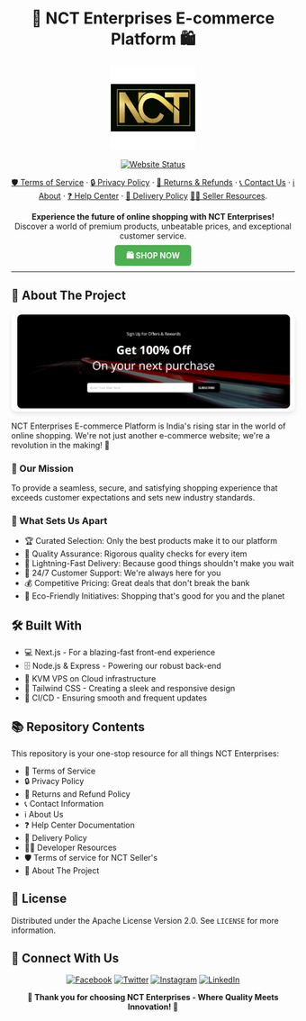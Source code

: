 # <div align="center">🛒 NCT Enterprises E-commerce Platform 🛍️</div>

<div align="center">
  <img src="./nct-repo-logo.png" alt="NCT Enterprises Logo" style="height: 150px; width: auto; max-width: 100%;" />
</div>

<div align="center">
  
  [![Website Status](https://img.shields.io/website?down_color=red&down_message=offline&up_color=green&up_message=online&url=https%3A%2F%2Fnctenterprises.in&style=for-the-badge)](https://nctenterprises.in)

  
</div>

<div align="center">
  
  [🛡️ Terms of Service](https://nctenterprises.in/tos) · 
  [🔒 Privacy Policy](https://nctenterprises.in/privacy) · 
  [🔁 Returns & Refunds](https://nctenterprises.in/returns) · 
  [📞 Contact Us](https://nctenterprises.in/contact) · 
  [ℹ️ About](https://nctenterprises.in/about) · 
  [❓ Help Center](https://nctenterprises.in/help) · 
  [🚚 Delivery Policy](https://nctenterprises.in/ship)
  [👨‍💻 Seller Resources](https://seller.nctenterprises.in/terms).
  

</div>

<p align="center">
  <strong>Experience the future of online shopping with NCT Enterprises!</strong>
  <br>
  Discover a world of premium products, unbeatable prices, and exceptional customer service.
  <br><br>
  <a href="https://nctenterprises.in/home" style="background-color: #4CAF50; color: white; padding: 10px 20px; text-decoration: none; border-radius: 5px; font-weight: bold;">🛍️ SHOP NOW</a>
</p>

---

## 🌟 About The Project

<div align="center">
  <img src="./cool-banner.png" alt="NCT Enterprises E-commerce Website" style="max-width: 100%; height: auto; border-radius: 10px; box-shadow: 0 4px 8px rgba(0,0,0,0.1);" />
</div>

NCT Enterprises E-commerce Platform is India's rising star in the world of online shopping. We're not just another e-commerce website; we're a revolution in the making! 🚀

### 🎯 Our Mission

To provide a seamless, secure, and satisfying shopping experience that exceeds customer expectations and sets new industry standards.

### 🌈 What Sets Us Apart

- 🏆 Curated Selection: Only the best products make it to our platform
- 💯 Quality Assurance: Rigorous quality checks for every item
- 🚀 Lightning-Fast Delivery: Because good things shouldn't make you wait
- 👥 24/7 Customer Support: We're always here for you
- 💰 Competitive Pricing: Great deals that don't break the bank
- 🌱 Eco-Friendly Initiatives: Shopping that's good for you and the planet

## 🛠️ Built With

- 💻 Next.js - For a blazing-fast front-end experience
- 🗄️ Node.js & Express - Powering our robust back-end
- 🔐 KVM VPS on Cloud infrastructure
- 🎨 Tailwind CSS - Creating a sleek and responsive design
- 🔄 CI/CD - Ensuring smooth and frequent updates

## 📚 Repository Contents

This repository is your one-stop resource for all things NCT Enterprises:

- 📜 Terms of Service
- 🔒 Privacy Policy
- 🔁 Returns and Refund Policy
- 📞 Contact Information
- ℹ️ About Us
- ❓ Help Center Documentation
- 🚚 Delivery Policy
- 👨‍💻 Developer Resources
- 🛡️ Terms of service for NCT Seller's 
- 🌟 About The Project


## 📄 License

Distributed under the Apache License Version 2.0. See `LICENSE` for more information.

## 🤝 Connect With Us

<div align="center">

[![Facebook](https://img.shields.io/badge/Facebook-%231877F2.svg?style=for-the-badge&logo=Facebook&logoColor=white)](https://facebook.com/nctenterprises)
[![Twitter](https://img.shields.io/badge/Twitter-%231DA1F2.svg?style=for-the-badge&logo=Twitter&logoColor=white)](https://twitter.com/nctenterprises)
[![Instagram](https://img.shields.io/badge/Instagram-%23E4405F.svg?style=for-the-badge&logo=Instagram&logoColor=white)](https://instagram.com/nctenterprises)
[![LinkedIn](https://img.shields.io/badge/linkedin-%230077B5.svg?style=for-the-badge&logo=linkedin&logoColor=white)](https://linkedin.com/company/nctenterprises)

</div>

<div align="center">
  <strong>🌟 Thank you for choosing NCT Enterprises - Where Quality Meets Innovation! 🌟</strong>
</div>
